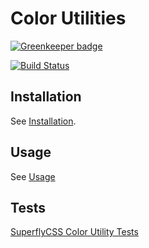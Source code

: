 # Color Utilities

[![Greenkeeper badge](https://badges.greenkeeper.io/superflycss/utilities-colors.svg)](https://greenkeeper.io/)

[![Build Status](https://travis-ci.org/superflycss/utilities-colors.svg?branch=master)](https://travis-ci.org/superflycss/utilities-colors)

## Installation

See [Installation](https://github.com/superflycss/superflycss/#installation).

## Usage

See [Usage](https://github.com/superflycss/superflycss/#usage)

## Tests

[SuperflyCSS Color Utility Tests](https://superflycss.github.io/utilities-colors/deploy/test/html/)
